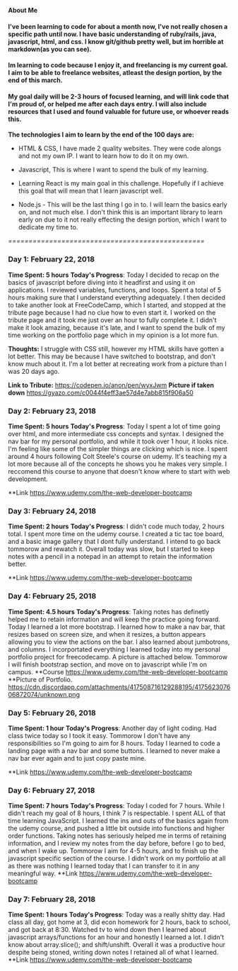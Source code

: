 **About Me**  

#### I've been learning to code for about a month now, I've not really chosen a specific path until now. I have basic understanding of ruby/rails, java, javascript, html, and css. I know git/github pretty well, but im horrible at markdown(as you can see).

#### Im learning to code because I enjoy it, and freelancing is my current goal. I aim to be able to freelance websites, atleast the design portion, by the end of this march.

#### My goal daily will be 2-3 hours of focused learning, and will link code that I'm proud of, or helped me after each days entry. I will also include resources that I used and found valuable for future use, or whoever reads this.

**The technologies I aim to learn by the end of the 100 days are:**  

+ HTML & CSS, I have made 2 quality websites. They were code alongs and not my own IP. I want to learn how to do it on my own.  

+ Javascript, This is where I want to spend the bulk of my learning.

+ Learning React is my main goal in this challenge. Hopefully if I achieve this goal that will mean that I learn javascript well.

+ Node.js - This will be the last thing I go in to. I will learn the basics early on, and not much else. I don't think this is an important library to learn early on due to it not really effecting the design portion, which I want to dedicate my time to. 

*================================================*


### Day 1: February 22, 2018
**Time Spent: 5 hours**
**Today's Progress**: Today I decided to recap on the basics of javascript before diving into it headfirst and using it on applications. I reviewed variables, functions, and loops. Spent a total of 5 hours making sure that I understand everything adequately. I then decided to take another look at FreeCodeCamp, which I started, and stopped at the tribute page because I had no clue how to even start it. I worked on the tribute page and it took me just over an hour to fully complete it. I didn't make it look amazing, because it's late, and I want to spend the bulk of my time working on the portfolio page which in my opinion is a lot more fun.

**Thoughts:** I struggle with CSS still, however my HTML skills have gotten a lot better. This may be because I have switched to bootstrap, and don't know much about it. I'm a lot better at recreating work from a picture than I was 20 days ago.

**Link to Tribute:** https://codepen.io/anon/pen/wyxJwm 
**Picture if taken down** https://gyazo.com/c0044f4eff3ae57d4e7abb815f906a50

### Day 2: February 23, 2018
**Time Spent: 5 hours**
**Today's Progress**: Today I spent a lot of time going over html, and more intermediate css concepts and syntax. I designed the nav bar for my personal portfolio, and while it took over 1 hour, it looks nice. I'm feeling like some of the simpler things are clicking which is nice. I spent around 4 hours following Colt Steele's course on udemy. It's teaching my a lot more because all of the concepts he shows you he makes very simple. I reccomend this course to anyone that doesn't know where to start with web development.

**Link https://www.udemy.com/the-web-developer-bootcamp 


### Day 3: February 24, 2018
**Time Spent: 2 hours**
**Today's Progress**: I didn't code much today, 2 hours total. I spent more time on the udemy course. I created a tic tac toe board, and a basic image gallery that I dont fully understand. I intend to go back tommorow and rewatch it. Overall today was slow, but I started to keep notes with a pencil in a notepad in an attempt to retain the information better.

**Link https://www.udemy.com/the-web-developer-bootcamp 


### Day 4: February 25, 2018
**Time Spent: 4.5 hours**
**Today's Progress**: Taking notes has definetly helped me to retain information and will keep the practice going forward. Today I learned a lot more bootstrap. I learned how to make a nav bar, that resizes based on screen size, and when it resizes, a button appears allowing you to view the actions on the bar. I also learned about jumbotrons, and columns. I incorportated everything I learned today into my personal portfolio project for freecodecamp. A picture is attached below. Tommorow I will finish bootstrap section, and move on to javascript while I'm on campus.
**Course https://www.udemy.com/the-web-developer-bootcamp 
**Picture of Portfolio. https://cdn.discordapp.com/attachments/417508716129288195/417562307606872074/unknown.png

### Day 5: February 26, 2018
**Time Spent: 1 hour**
**Today's Progress**: Another day of light coding. Had class twice today so I took it easy. Tommorow I don't have any responsibilities so I'm  going to aim for 8 hours. Today I learned to code a landing page with a nav bar and some buttons. I learned to never make a nav bar ever again and to just copy paste mine.

**Link https://www.udemy.com/the-web-developer-bootcamp 

### Day 6: February 27, 2018
**Time Spent: 7 hours**
**Today's Progress**: Today I coded for 7 hours. While I didn't reach my goal of 8 hours, I think 7 is respectable. I spent ALL of that time learning JavaScript. I learned the ins and outs of the basics again from the udemy course, and pushed a little bit outside into functions and higher order functions. Taking notes has seriously helped me in terms of retaining information, and I review my notes from the day before, before I go to bed, and when I wake up. Tommorow I aim for 4-5 hours, and to finish up the javascript specific section of the course. I didn't work on my portfolio at all as there was nothing I learned today that I can transfer to it in any meaningful way.
**Link https://www.udemy.com/the-web-developer-bootcamp 

### Day 7: February 28, 2018
**Time Spent: 1 hours**
**Today's Progress**: Today was a really shitty day. Had class all day, got home at 3, did econ homework for 2 hours, back to school, and got back at 8:30. Watched tv to wind down then I learned about javascript arrays/functions for an hour and honestly I learned a lot. I didn't know about array.slice(); and shift/unshift. Overall it was a productive hour despite being stoned, writing down notes I retained all of what I learned.
**Link https://www.udemy.com/the-web-developer-bootcamp 
